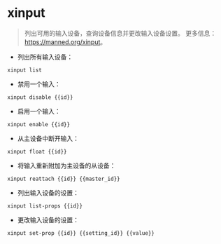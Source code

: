 # xinput

> 列出可用的输入设备，查询设备信息并更改输入设备设置。
> 更多信息：<https://manned.org/xinput>。

- 列出所有输入设备：

`xinput list`

- 禁用一个输入：

`xinput disable {{id}}`

- 启用一个输入：

`xinput enable {{id}}`

- 从主设备中断开输入：

`xinput float {{id}}`

- 将输入重新附加为主设备的从设备：

`xinput reattach {{id}} {{master_id}}`

- 列出输入设备的设置：

`xinput list-props {{id}}`

- 更改输入设备的设置：

`xinput set-prop {{id}} {{setting_id}} {{value}}`